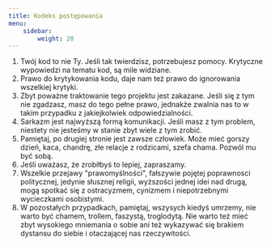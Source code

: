 ```yaml
---
title: Kodeks postępowania
menu: 
    sidebar:
        weight: 20
---
```


1. Twój kod to nie Ty. Jeśli tak twierdzisz, potrzebujesz pomocy. Krytyczne wypowiedzi na tematu kod, są mile widziane.
1. Prawo do krytykowania kodu, daje nam też prawo do ignorowania wszelkiej krytyki.
1. Zbyt poważne traktowanie tego projektu jest zakazane. Jeśli się z tym nie zgadzasz, masz do tego pełne prawo, jednakże zwalnia nas to w takim przypadku z jakiejkolwiek odpowiedzialności.
1. Sarkazm jest najwyższą formą komunikacji. Jeśli masz z tym problem, niestety nie jesteśmy w stanie zbyt wiele z tym zrobić.
1. Pamiętaj, po drugiej stronie jest zawsze człowiek. Może mieć gorszy dzień, kaca, chandrę, złe relacje z rodzicami, szefa chama. Pozwól mu być sobą.
1. Jeśli uważasz, że zrobiłbyś to lepiej, zapraszamy.
1. Wszelkie przejawy "prawomyślności", fałszywie pojętej poprawnosci politycznej, jedynie słusznej religii, wyższości jednej idei nad drugą, mogą spotkać się z ostracyzmem, cynizmem i niepotrzebnymi wycieczkami osobistymi.
1. W pozostałych przypadkach, pamiętaj, wszysych kiedyś umrzemy, nie warto być chamem, trollem, faszystą, troglodytą. Nie warto też mieć zbyt wysokiego mniemania o sobie ani też wykazywać się brakiem dystansu do siebie i otaczającej nas rzeczywitości.